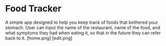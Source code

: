 # Food Tracker
A simple app designed to help you keep track of foods that bothered your stomach. User can input the name of the restaurant, name of the food, and what symptoms they had when eating it, so that in the future they can refer back to it.
[home.png]
[edit.png]